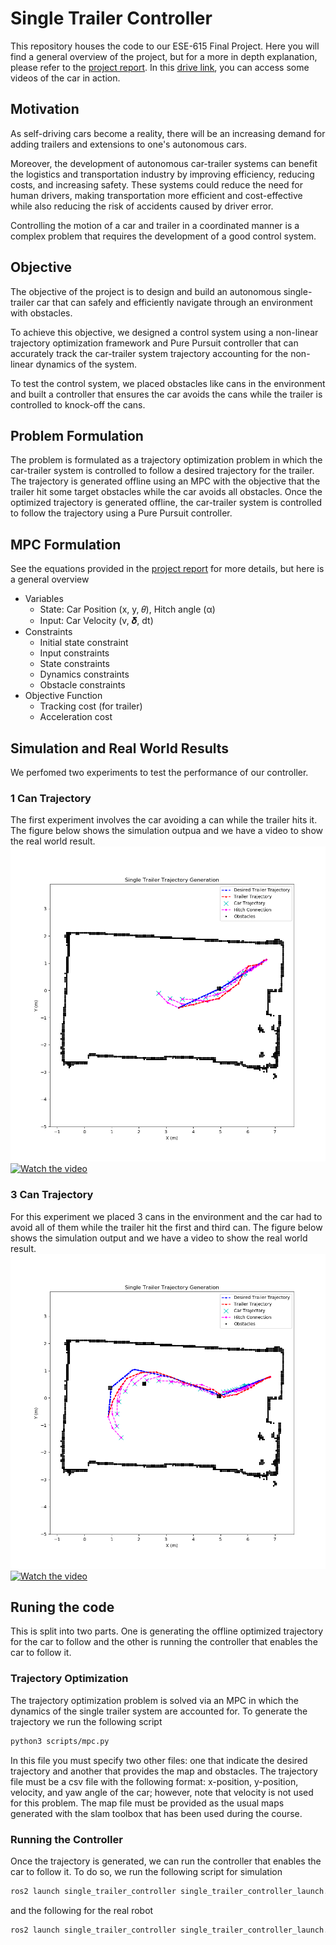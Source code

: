 # Single Trailer Controller
This repository houses the code to our ESE-615 Final Project. Here you will find a general overview of the project, but for a more in depth explanation, please refer to the [project report](/ESE_615_Final_Project_Report.pdf). In this [drive link](https://drive.google.com/drive/folders/1KlAkgB0kzjpeIIhMbtW2n1_Oi0Y0-YaZ), you can access some videos of the car in action.

## Motivation
As self-driving cars become a reality, there will be an increasing demand for adding trailers and extensions to one's autonomous cars.

Moreover, the development of autonomous car-trailer systems can benefit the logistics and transportation industry by improving efficiency, reducing costs, and increasing safety. These systems could reduce the need for human drivers, making transportation more efficient and cost-effective while also reducing the risk of accidents caused by driver error.

Controlling the motion of a car and trailer in a coordinated manner is a complex problem that requires the development of a good control system. 

## Objective
The objective of the project is to design and build an autonomous single-trailer car that can safely and efficiently navigate through an environment with obstacles. 

To achieve this objective, we designed a control system using a non-linear trajectory optimization framework and Pure Pursuit controller that can accurately track the car-trailer system trajectory accounting for the non-linear dynamics of the system.

To test the control system, we placed obstacles like cans in the environment and built a controller that ensures the car avoids the cans while the trailer is controlled to knock-off the cans.

## Problem Formulation
The problem is formulated as a trajectory optimization problem in which the car-trailer system is controlled to follow a desired trajectory for the trailer. The trajectory is generated offline using an MPC with the objective that the trailer hit some target obstacles while the car avoids all obstacles. Once the optimized trajectory is generated offline, the car-trailer system is controlled to follow the trajectory using a Pure Pursuit controller.

## MPC Formulation
See the equations provided in the [project report](/ESE_615_Final_Project_Report.pdf) for more details, but here is a general overview
- Variables
    * State: Car Position (x, y, 𝜃), Hitch angle (α)
    * Input: Car Velocity (v, 𝜹, dt)
- Constraints
    * Initial state constraint
    * Input constraints
    * State constraints
    * Dynamics constraints
    * Obstacle constraints
- Objective Function
    * Tracking cost (for trailer)
    * Acceleration cost

## Simulation and Real World Results
We perfomed two experiments to test the performance of our controller.

### 1 Can Trajectory
The first experiment involves the car avoiding a can while the trailer hits it. The figure below shows the simulation outpua and we have a video to show the real world result. \
![Simulation Results](images/1_can_trajectory.png)
[![Watch the video](https://img.youtube.com/vi/rlbMi3GKpSE/maxresdefault.jpg)](https://youtu.be/rlbMi3GKpSE)

### 3 Can Trajectory
For this experiment we placed 3 cans in the environment and the car had to avoid all of them while the trailer hit the first and third can. The figure below shows the simulation output and we have a video to show the real world result. \
![Simulation Results](images/3_can_trajectory.png)
[![Watch the video](https://img.youtube.com/vi/oMXLErR5_nU/maxresdefault.jpg)](https://youtu.be/oMXLErR5_nU)
## Runing the code
This is split into two parts. One is generating the offline optimized trajectory for the car to follow and the other is running the controller that enables the car to follow it.

### Trajectory Optimization
The trajectory optimization problem is solved via an MPC in which the dynamics of the single trailer system are accounted for. To generate the trajectory we run the following script

```bash
python3 scripts/mpc.py
```
In this file you must specify two other files: one that indicate the desired trajectory and another that provides the map and obstacles. The trajectory file must be a csv file with the following format: x-position, y-position, velocity, and yaw angle of the car; however, note that velocity is not used for this problem. The map file must be provided as the usual maps generated with the slam toolbox that has been used during the course.

### Running the Controller
Once the trajectory is generated, we can run the controller that enables the car to follow it. To do so, we run the following script for simulation
```bash
ros2 launch single_trailer_controller single_trailer_controller_launch.py
```
and the following for the real robot
```bash
ros2 launch single_trailer_controller single_trailer_controller_launch.py use_sim:=false
```


